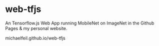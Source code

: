 # web-tfjs
An Tensorflow.js Web App running MobileNet on ImageNet in the Github Pages &amp; my personal website.

michaelfeil.github.io/web-tfjs

